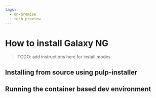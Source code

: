 ```yaml
---
tags:
  - on-premise
  - tech preview
---
```


# How to install Galaxy NG

> TODO: add instructions here for install modes

## Installing from source using pulp-installer

## Running the container based dev environment
 